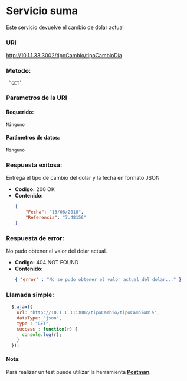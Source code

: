 # Servicio suma

Este servicio devuelve el cambio de dolar actual
### URI

<http://10.1.1.33:3002/tipoCambio/tipoCambioDia>
     
### Metodo:
  

 	 `GET`
    
### Parametros de la URI

#### Requerido:
 
  	Ninguno
  	
#### Parámetros de datos:

  	Ninguno
  
### Respuesta exitosa:
  Entrega el tipo de cambio del dolar y la fecha en formato JSON

  *  **Codigo:** 200 OK
  *  **Contenido:** 
      ```json
      {
          "Fecha": "13/08/2018",
          "Referencia": "7.48156"
      }
      ```
 
### Respuesta de error:

  No pudo obtener el valor del dolar actual.

  * **Codigo:** 404 NOT FOUND <br />
  * **Contenido:** 
    ```json
    { "error" : "No se pudo obtener el valor actual del dolar..." }
    ```

 ### Llamada simple:

  ```javascript
    $.ajax({
      url: "http://10.1.1.33:3002/tipoCambio/tipoCambioDia",
      dataType: "json",
      type : "GET",
      success : function(r) {
        console.log(r);
      }
    });
  ```
#### Nota:
  Para realizar un test puede utilizar la herramienta [**Postman**](https://www.getpostman.com/).